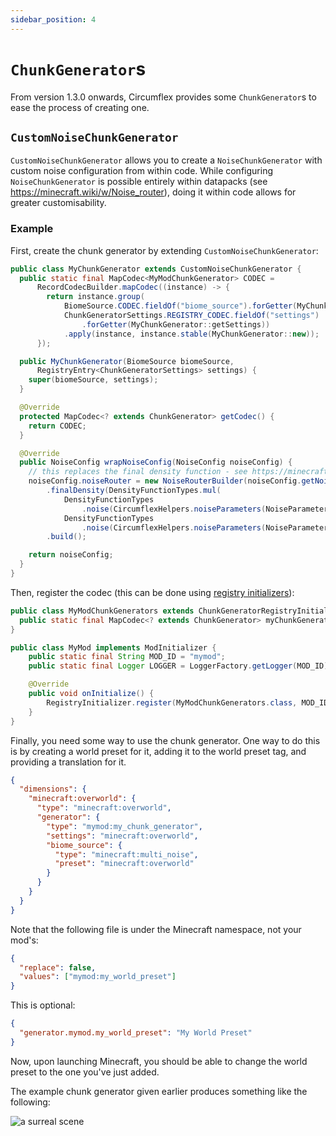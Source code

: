 ```yaml
---
sidebar_position: 4
---
```


# `ChunkGenerator`s

From version 1.3.0 onwards, Circumflex provides some `ChunkGenerator`s to ease the process of creating one.

## `CustomNoiseChunkGenerator`

`CustomNoiseChunkGenerator` allows you to create a `NoiseChunkGenerator` with custom noise configuration from within code. While configuring `NoiseChunkGenerator` is possible entirely within datapacks (see https://minecraft.wiki/w/Noise_router), doing it within code allows for greater customisability.

### Example

First, create the chunk generator by extending `CustomNoiseChunkGenerator`:

```java title="MyChunkGenerator.java"
public class MyChunkGenerator extends CustomNoiseChunkGenerator {
  public static final MapCodec<MyModChunkGenerator> CODEC =
      RecordCodecBuilder.mapCodec((instance) -> {
        return instance.group(
            BiomeSource.CODEC.fieldOf("biome_source").forGetter(MyChunkGenerator::getBiomeSource),
            ChunkGeneratorSettings.REGISTRY_CODEC.fieldOf("settings")
                .forGetter(MyChunkGenerator::getSettings))
            .apply(instance, instance.stable(MyChunkGenerator::new));
      });

  public MyChunkGenerator(BiomeSource biomeSource,
      RegistryEntry<ChunkGeneratorSettings> settings) {
    super(biomeSource, settings);
  }

  @Override
  protected MapCodec<? extends ChunkGenerator> getCodec() {
    return CODEC;
  }

  @Override
  public NoiseConfig wrapNoiseConfig(NoiseConfig noiseConfig) {
    // this replaces the final density function - see https://minecraft.wiki/w/Noise_router
    noiseConfig.noiseRouter = new NoiseRouterBuilder(noiseConfig.getNoiseRouter())
        .finalDensity(DensityFunctionTypes.mul(
            DensityFunctionTypes
                .noise(CircumflexHelpers.noiseParameters(NoiseParametersKeys.GRAVEL), 1, 1),
            DensityFunctionTypes
                .noise(CircumflexHelpers.noiseParameters(NoiseParametersKeys.CAVE_CHEESE), 1, 1)))
        .build();

    return noiseConfig;
  }
}
```

Then, register the codec (this can be done using [registry initializers](/registry-initializer)):

```java title="MyModChunkGenerators.java"
public class MyModChunkGenerators extends ChunkGeneratorRegistryInitializer {
  public static final MapCodec<? extends ChunkGenerator> myChunkGenerator = MyChunkGenerator.CODEC;
}
```

```java title="MyMod.java"
public class MyMod implements ModInitializer {
	public static final String MOD_ID = "mymod";
	public static final Logger LOGGER = LoggerFactory.getLogger(MOD_ID);

	@Override
	public void onInitialize() {
		RegistryInitializer.register(MyModChunkGenerators.class, MOD_ID);
	}
}
```

Finally, you need some way to use the chunk generator. One way to do this is by creating a world preset for it, adding it to the world preset tag, and providing a translation for it.

```json title="resources/data/mymod/worldgen/world_preset/my_world_preset.json"
{
  "dimensions": {
    "minecraft:overworld": {
      "type": "minecraft:overworld",
      "generator": {
        "type": "mymod:my_chunk_generator",
        "settings": "minecraft:overworld",
        "biome_source": {
          "type": "minecraft:multi_noise",
          "preset": "minecraft:overworld"
        }
      }
    }
  }
}
```

Note that the following file is under the Minecraft namespace, not your mod's:

```json title="resources/data/minecraft/tags/worldgen/world_preset/normal.json"
{
  "replace": false,
  "values": ["mymod:my_world_preset"]
}
```

This is optional:

```json title="assets/mymod/lang/en_us.json"
{
  "generator.mymod.my_world_preset": "My World Preset"
}
```

Now, upon launching Minecraft, you should be able to change the world preset to the one you've just added.

The example chunk generator given earlier produces something like the following:

![a surreal scene](../static/img/surreal-generation.png)
